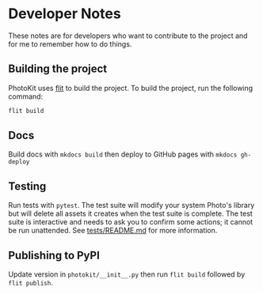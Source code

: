 # Developer Notes

These notes are for developers who want to contribute to the project and for me to remember how to do things.

## Building the project

PhotoKit uses [flit](https://flit.readthedocs.io/en/latest/) to build the project. To build the project, run the following command:

```bash
flit build
```

## Docs

Build docs with `mkdocs build` then deploy to GitHub pages with `mkdocs gh-deploy`

## Testing

Run tests with `pytest`.  The test suite will modify your system Photo's library but will delete all assets it creates when the test suite is complete. The test suite is interactive and needs to ask you to confirm some actions; it cannot be run unattended. See [tests/README.md](tests/README.md) for more information.

## Publishing to PyPI

Update version in `photokit/__init__.py` then run `flit build` followed by `flit publish`.
